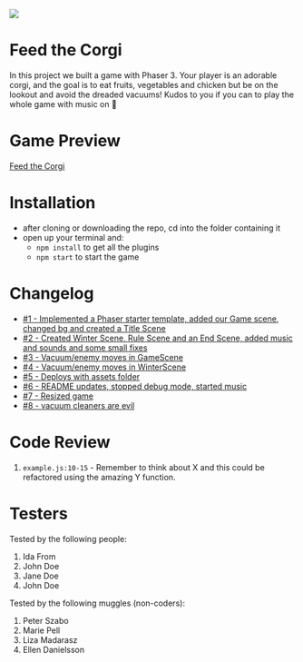 ![](https://media.giphy.com/media/h7Ft1qPnW1egSSlslC/giphy.gif)

# Feed the Corgi

In this project we built a game with Phaser 3. Your player is an adorable corgi, and the goal is to eat fruits, vegetables and chicken but be on the lookout and avoid the dreaded vacuums! Kudos to you if you can to play the whole game with music on :grimacing:

# Game Preview

[Feed the Corgi](https://carrotcorgi.netlify.app/)

# Installation

- after cloning or downloading the repo, cd into the folder containing it
- open up your terminal and:
  - `npm install` to get all the plugins
  - `npm start` to start the game

# Changelog

- [#1 - Implemented a Phaser starter template, added our Game scene, changed bg and created a Title Scene](https://github.com/LinnJosefsson/dog-game/commit/a31c853922b2c3f461936bb0b6ce05ac64089eca)
- [#2 - Created Winter Scene, Rule Scene and an End Scene, added music and sounds and some small fixes](https://github.com/LinnJosefsson/dog-game/pull/2)
- [#3 - Vacuum/enemy moves in GameScene](https://github.com/LinnJosefsson/dog-game/pull/3)
- [#4 - Vacuum/enemy moves in WinterScene](https://github.com/LinnJosefsson/dog-game/pull/4)
- [#5 - Deploys with assets folder](https://github.com/LinnJosefsson/dog-game/pull/6)
- [#6 - README updates, stopped debug mode, started music](https://github.com/LinnJosefsson/dog-game/pull/7)
- [#7 - Resized game](https://github.com/LinnJosefsson/dog-game/pull/8)
- [#8 - vacuum cleaners are evil](https://github.com/LinnJosefsson/dog-game/pull/9)

# Code Review

1. `example.js:10-15` - Remember to think about X and this could be refactored using the amazing Y function.

# Testers

Tested by the following people:

1. Ida From
2. John Doe
3. Jane Doe
4. John Doe

Tested by the following muggles (non-coders):

1. Peter Szabo
2. Marie Pell
3. Liza Madarasz
4. Ellen Danielsson
